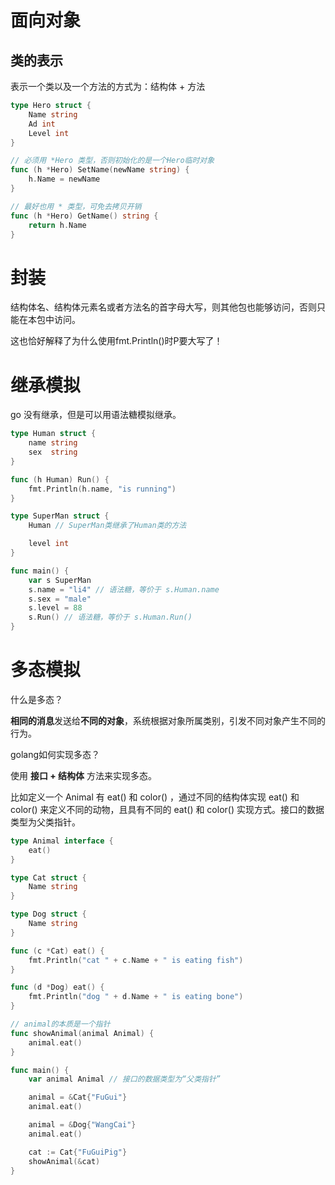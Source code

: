 # 面向对象

## 类的表示

表示一个类以及一个方法的方式为：结构体 + 方法

```go
type Hero struct {
    Name string
    Ad int
    Level int
}

// 必须用 *Hero 类型，否则初始化的是一个Hero临时对象
func (h *Hero) SetName(newName string) {
    h.Name = newName
}

// 最好也用 * 类型，可免去拷贝开销
func (h *Hero) GetName() string {
	return h.Name
}
```

# 封装

结构体名、结构体元素名或者方法名的首字母大写，则其他包也能够访问，否则只能在本包中访问。

这也恰好解释了为什么使用fmt.Println()时P要大写了！

# 继承模拟

go 没有继承，但是可以用语法糖模拟继承。

```go
type Human struct {
	name string
	sex  string
}

func (h Human) Run() {
	fmt.Println(h.name, "is running")
}

type SuperMan struct {
	Human // SuperMan类继承了Human类的方法

	level int
}

func main() {
	var s SuperMan
	s.name = "li4" // 语法糖，等价于 s.Human.name
	s.sex = "male"
	s.level = 88
    s.Run() // 语法糖，等价于 s.Human.Run()
}
```

# 多态模拟

什么是多态？

**相同的消息**发送给**不同的对象**，系统根据对象所属类别，引发不同对象产生不同的行为。



golang如何实现多态？

使用 **接口 + 结构体** 方法来实现多态。

比如定义一个 Animal 有 eat() 和 color() ，通过不同的结构体实现 eat() 和 color() 来定义不同的动物，且具有不同的 eat() 和 color() 实现方式。接口的数据类型为父类指针。

```go
type Animal interface {
	eat()
}

type Cat struct {
	Name string
}

type Dog struct {
	Name string
}

func (c *Cat) eat() {
	fmt.Println("cat " + c.Name + " is eating fish")
}

func (d *Dog) eat() {
	fmt.Println("dog " + d.Name + " is eating bone")
}

// animal的本质是一个指针
func showAnimal(animal Animal) {
	animal.eat()
}

func main() {
	var animal Animal // 接口的数据类型为“父类指针”

	animal = &Cat{"FuGui"}
	animal.eat()

	animal = &Dog{"WangCai"}
	animal.eat()

	cat := Cat{"FuGuiPig"}
	showAnimal(&cat)
}
```

